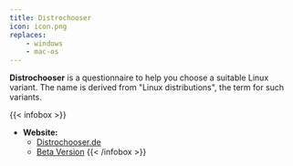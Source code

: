 ```yaml
---
title: Distrochooser
icon: icon.png
replaces: 
    - windows
    - mac-os
---
```


**Distrochooser** is a questionnaire to help you choose a suitable Linux variant. The name is derived from "Linux distributions", the term for such variants.

{{< infobox >}}
- **Website:**
    - [Distrochooser.de](https://distrochooser.de/en/)
    - [Beta Version](https://beta.distrochooser.de/)
{{< /infobox >}}